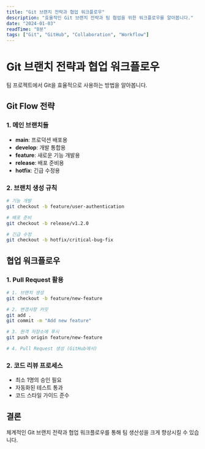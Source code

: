 ```yaml
---
title: "Git 브랜치 전략과 협업 워크플로우"
description: "효율적인 Git 브랜치 전략과 팀 협업을 위한 워크플로우를 알아봅니다."
date: "2024-01-03"
readTime: "8분"
tags: ["Git", "GitHub", "Collaboration", "Workflow"]
---
```


# Git 브랜치 전략과 협업 워크플로우

팀 프로젝트에서 Git을 효율적으로 사용하는 방법을 알아봅니다.

## Git Flow 전략

### 1. 메인 브랜치들

- **main**: 프로덕션 배포용
- **develop**: 개발 통합용
- **feature**: 새로운 기능 개발용
- **release**: 배포 준비용
- **hotfix**: 긴급 수정용

### 2. 브랜치 생성 규칙

```bash
# 기능 개발
git checkout -b feature/user-authentication

# 배포 준비
git checkout -b release/v1.2.0

# 긴급 수정
git checkout -b hotfix/critical-bug-fix
```

## 협업 워크플로우

### 1. Pull Request 활용

```bash
# 1. 브랜치 생성
git checkout -b feature/new-feature

# 2. 변경사항 커밋
git add .
git commit -m "Add new feature"

# 3. 원격 저장소에 푸시
git push origin feature/new-feature

# 4. Pull Request 생성 (GitHub에서)
```

### 2. 코드 리뷰 프로세스

- 최소 1명의 승인 필요
- 자동화된 테스트 통과
- 코드 스타일 가이드 준수

## 결론

체계적인 Git 브랜치 전략과 협업 워크플로우를 통해 팀 생산성을 크게 향상시킬 수 있습니다.
